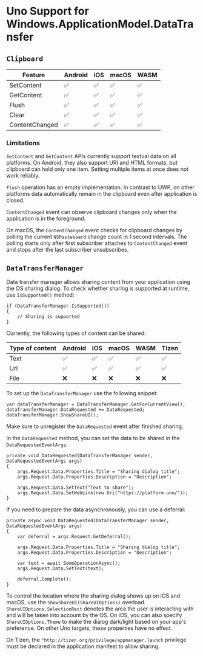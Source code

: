# Uno Support for Windows.ApplicationModel.DataTransfer

## `Clipboard`

| Feature        | Android | iOS | macOS | WASM |
|----------------|---------|-----|-------|------|
| SetContent     | ✅      | ✅ | ✅    | ✅ |
| GetContent     | ✅      | ✅ | ✅    | ✅ |
| Flush          | ✅      | ✅ | ✅    | ✅ |
| Clear          | ✅      | ✅ | ✅    | ✅ |
| ContentChanged | ✅      | ✅ | ✅    | ✅ |

### Limitations

`SetContent` and `GetContent` APIs currently support textual data on all platforms. On Android, they also support URI and HTML formats, but clipboard can hold only one item. Setting multiple items at once does not work reliably.

`Flush` operation has an empty implementation. In contrast to UWP, on other platforms data automatically remain in the clipboard even after application is closed.

`ContentChanged` event can observe clipboard changes only when the application is in the foreground.

On macOS, the `ContentChanged` event checks for clipboard changes by polling the current `NSPasteboard` change count in 1 second intervals. The polling starts only after first subscriber attaches to `ContentChanged` event and stops after the last subscriber unsubscribes.

## `DataTransferManager`

Data transfer manager allows sharing content from your application using the OS sharing dialog. To check whether sharing is supported at runtime, use `IsSupported()` method:

```
if (DataTransferManager.IsSupported())
{
    // Sharing is supported    
}
```

Currently, the following types of content can be shared:

| Type of content   | Android | iOS | macOS | WASM | Tizen |
|-------------------|---------|-----|-------|------| ----- |
| Text              | ✅      | ✅ | ✅    | ✅  | ✅    |
| Uri               | ✅      | ✅ | ✅    | ✅  |✅     |
| File              | ❌      | ❌ | ❌    | ❌  |❌     |

To set up the `DataTransferManager` use the following snippet:

```
var dataTransferManager = DataTransferManager.GetForCurrentView();
dataTransferManager.DataRequested += DataRequested;
dataTransferManager.ShowShareUI();
```

Make sure to unregister the `DataRequested` event after finished sharing.

In the `DataRequested` method, you can set the data to be shared in the `DataRequestedEventArgs`:

```
private void DataRequested(DataTransferManager sender, DataRequestedEventArgs args)
{        
    args.Request.Data.Properties.Title = "Sharing dialog title";
    args.Request.Data.Properties.Description = "Description";

    args.Request.Data.SetText("Text to share");
    args.Request.Data.SetWebLink(new Uri("https://platform.uno/"));
}
```

If you need to prepare the data asynchronously, you can use a deferral:

```
private async void DataRequested(DataTransferManager sender, DataRequestedEventArgs args)
{        
    var deferral = args.Request.GetDeferral();

    args.Request.Data.Properties.Title = "Sharing dialog title";
    args.Request.Data.Properties.Description = "Description";

    var text = await SomeOperationAsync();
    args.Request.Data.SetText(text);
    
    deferral.Complete();
}
```

To control the location where the sharing dialog shows up on iOS and macOS, use the `ShowShareUI(ShareUIOptions)` overload. `ShareUIOptions.SelectionRect` denotes the area the user is interacting with and will be taken into account by the OS. On iOS, you can also specify `ShareUIOptions.Theme` to make the dialog dark/light based on your app's preference. On other Uno targets, these properties have no effect.

On Tizen, the `"http://tizen.org/privilege/appmanager.launch` privilege must be declared in the application manifest to allow sharing.
